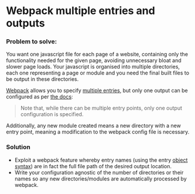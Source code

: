 # Webpack multiple entries and outputs

### Problem to solve:
You want one javascript file for each page of a website, containing only the functionality needed for the given page, avoiding unnecessary bloat and slower page loads. Your javascript is organised into multiple directories, each one representing a page or module and you need the final built files to be output in these directories.

[Webpack](https://webpack.js.org/) allows you to specify [multiple entries](https://webpack.js.org/concepts/entry-points/), but only one output can be configured as per [the docs](https://webpack.js.org/concepts/output/):
> Note that, while there can be multiple entry points, only one output configuration is specified.

Additionally, any new module created means a new directory with a new entry point, meaning a modification to the webpack config file is necessary.

### Solution
* Exploit a webpack feature whereby entry names (using the entry [object syntax](https://webpack.js.org/concepts/entry-points/#object-syntax)) are in fact the full file path of the desired output location.
* Write your configuration agnostic of the number of directories or their names so any new directories/modules are automatically processed by webpack.